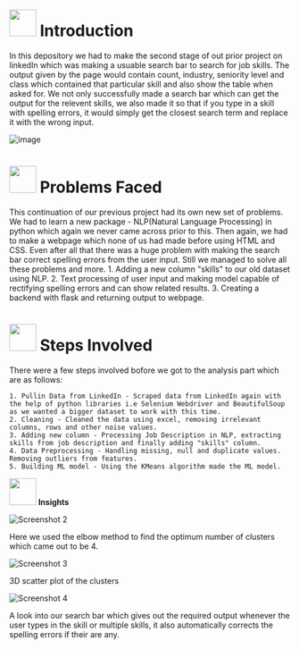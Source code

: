 # <img src="https://media.tenor.com/2ZexrTx-QSQAAAAC/linkedin.gif" width="48" height="48"> **Introduction**

In this depository we had to make the second stage of out prior project on linkedIn which was making a usuable search bar to search for job skills. The output given by the page would contain count, industry, seniority level and class which contained that particular skill and also show the table when asked for. We not only successfully made a search bar which can get the output for the relevent skills, we also made it so that if you type in a skill with spelling errors, it would simply get the closest search term and replace it with the wrong input.

![image](https://media.tenor.com/Y9pvgO_jITsAAAAC/business-card-career.gif)



# <img src="https://media.tenor.com/3yhRZ20Z0dUAAAAi/vinesauce-joel.gif" weight="48" height="48"> **Problems Faced**

This continuation of our previous project had its own new set of problems. We had to learn a new package - NLP(Natural Language Processing) in python which again we never came across prior to this. Then again, we had to make a webpage which none of us had made before using HTML and CSS. Even after all that there was a huge problem with making the search bar correct spelling errors from the user input. Still we managed to solve all these problems and more.
    1. Adding a new column "skills" to our old dataset using NLP.
    2. Text processing of user input and making model capable of rectifying spelling errors and can show related results.
    3. Creating a backend with flask and returning output to webpage.
    
# <img src="https://media.tenor.com/wvFShvObfuIAAAAi/curiouspiyuesh-piyuesh-modi.gif" width="48" height="48"> **Steps Involved**

There were a few steps involved bofore we got to the analysis part which are as follows:

    1. Pullin Data from LinkedIn - Scraped data from LinkedIn again with the help of python libraries i.e Selenium Webdriver and BeautifulSoup as we wanted a bigger dataset to work with this time.
    2. Cleaning - Cleaned the data using excel, removing irrelevant columns, rows and other noise values.
    3. Adding new column - Processing Job Description in NLP, extracting skills from job description and finally adding "skills" column.
    4. Data Preprocessing - Handling missing, null and duplicate values. Removing outliers from features.
    5. Building ML model - Using the KMeans algorithm made the ML model.
    
<img src="https://media.tenor.com/K8DuFxJuF50AAAAi/goal-circle.gif" width="48" height="48"> **Insights**

![Screenshot 2](https://user-images.githubusercontent.com/110715196/236049737-cb3cbd8f-d203-43f7-9690-a59c03dbb322.png)

Here we used the elbow method to find the optimum number of clusters which came out to be 4.

![Screenshot 3](https://user-images.githubusercontent.com/110715196/236050212-e16334cd-c77a-4357-bc21-a95a3ccf32ce.png)

3D scatter plot of the clusters

![Screenshot 4](https://user-images.githubusercontent.com/110715196/236050370-9bb34408-557c-46a8-b515-f17694542018.png)

A look into our search bar which gives out the required output whenever the user types in the skill or multiple skills, it also automatically corrects the spelling errors if their are any.

    
    
    
